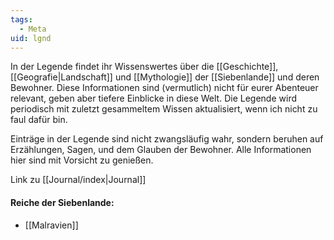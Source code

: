 ```yaml
---
tags:
  - Meta
uid: lgnd
---
```

In der Legende findet ihr Wissenswertes über die [[Geschichte]], [[Geografie|Landschaft]] und [[Mythologie]] der [[Siebenlande]] und deren Bewohner. Diese Informationen sind (vermutlich) nicht für eurer Abenteuer relevant, geben aber tiefere Einblicke in diese Welt. Die Legende wird periodisch mit zuletzt gesammeltem Wissen aktualisiert, wenn ich nicht zu faul dafür bin.

Einträge in der Legende sind nicht zwangsläufig wahr, sondern beruhen auf Erzählungen, Sagen, und dem Glauben der Bewohner. Alle Informationen hier sind mit Vorsicht zu genießen.

Link zu [[Journal/index|Journal]]

#### Reiche der Siebenlande:
- [[Malravien]]